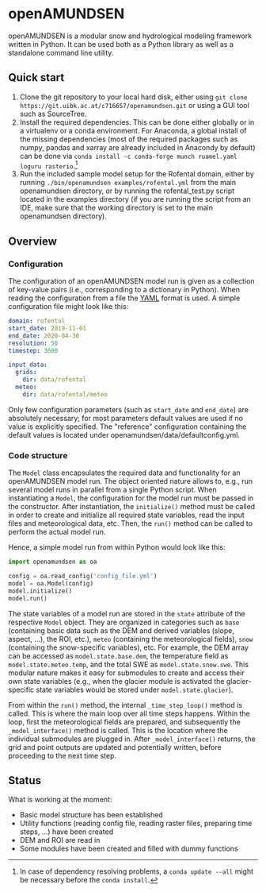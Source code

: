 # openAMUNDSEN

openAMUNDSEN is a modular snow and hydrological modeling framework written in
Python. It can be used both as a Python library as well as a standalone command
line utility.

## Quick start

 1. Clone the git repository to your local hard disk, either using `git clone
    https://git.uibk.ac.at/c716657/openamundsen.git` or using a GUI tool such
    as SourceTree.
 2. Install the required dependencies. This can be done either globally or in a
    virtualenv or a conda environment. For Anaconda, a global install of the
    missing dependencies (most of the required packages such as numpy, pandas and
    xarray are already included in Anacondy by default) can be done via `conda
    install -c conda-forge munch ruamel.yaml loguru rasterio`.[^1] 
 3. Run the included sample model setup for the Rofental domain, either by
    running `./bin/openamundsen examples/rofental.yml` from the main
    openamundsen directory, or by running the rofental_test.py script located in
    the examples directory (if you are running the script from an IDE, make sure
    that the working directory is set to the main openamundsen directory).

## Overview

### Configuration

The configuration of an openAMUNDSEN model run is given as a collection of
key-value pairs (i.e., corresponding to a dictionary in Python). When reading
the configuration from a file the [YAML](https://en.wikipedia.org/wiki/YAML)
format is used. A simple configuration file might look like this:

```yaml
domain: rofental
start_date: 2019-11-01
end_date: 2020-04-30
resolution: 50
timestep: 3600

input_data:
  grids:
    dir: data/rofental
  meteo:
    dir: data/rofental/meteo
```

Only few configuration parameters (such as `start_date` and `end_date`) are
absolutely necessary; for most parameters default values are used if no value
is explicitly specified. The "reference" configuration containing the default
values is located under openamundsen/data/defaultconfig.yml.

### Code structure

The `Model` class encapsulates the required data and functionality for an
openAMUNDSEN model run. The object oriented nature allows to, e.g., run several
model runs in parallel from a single Python script. When instantiating a
`Model`, the configuration for the model run must be passed in the constructor.
After instantiation, the `initialize()` method must be called in order to
create and initialize all required state variables, read the input files and
meteorological data, etc. Then, the `run()` method can be called to perform the
actual model run.

Hence, a simple model run from within Python would look like this:

```python
import openamundsen as oa

config = oa.read_config('config_file.yml')
model = oa.Model(config)
model.initialize()
model.run()
```

The state variables of a model run are stored in the `state` attribute of the
respective `Model` object. They are organized in categories such as `base`
(containing basic data such as the DEM and derived variables (slope, aspect,
…), the ROI, etc.), `meteo` (containing the meteorological fields), `snow`
(containing the snow-specific variables), etc. For example, the DEM array can
be accessed as `model.state.base.dem`, the temperature field as
`model.state.meteo.temp`, and the total SWE as `model.state.snow.swe`. This
modular nature makes it easy for submodules to create and access their own
state variables (e.g., when the glacier module is activated the
glacier-specific state variables would be stored under `model.state.glacier`).

From within the `run()` method, the internal `_time_step_loop()` method is
called. This is where the main loop over all time steps happens. Within the
loop, first the meteorological fields are prepared, and subsequently the
`_model_interface()` method is called. This is the location where the
individual submodules are plugged in. After `_model_interface()` returns, the
grid and point outputs are updated and potentially written, before proceeding
to the next time step.

## Status

What is working at the moment:

 - Basic model structure has been established
 - Utility functions (reading config file, reading raster files, preparing time
   steps, …) have been created
 - DEM and ROI are read in
 - Some modules have been created and filled with dummy functions

[^1]: In case of dependency resolving problems, a `conda update --all` might be
  necessary before the `conda install`.
